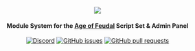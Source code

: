 <div align="center">

![](https://cdn.discordapp.com/icons/744957247632965753/49bc8946c2d67d26335a17c264f15d32.png)
#### Module System for the [Age of Feudal](https://github.com/Kosolov325/AgeOfFeudal) Script Set & Admin Panel

[![Discord](https://img.shields.io/discord/744957247632965753.svg?style=flat-square&logo=discord)](https://discord.gg/DnjME86daC)
[![GitHub issues](https://img.shields.io/github/issues/Kosolov325/AgeOfFeudal.svg?style=flat-square)](https://github.com/Kosolov325/AgeOfFeudal/issues)
[![GitHub pull requests](https://img.shields.io/github/issues/Kosolov325/AgeOfFeudal.svg?style=flat-square)](https://github.com/Kosolov325/AgeOfFeudal/pulls)
<br><br>
</div>
